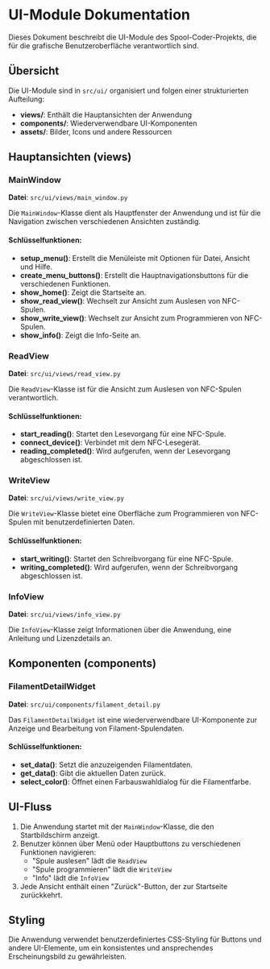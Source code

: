 # UI-Module Dokumentation

Dieses Dokument beschreibt die UI-Module des Spool-Coder-Projekts, die für die grafische Benutzeroberfläche verantwortlich sind.

## Übersicht

Die UI-Module sind in `src/ui/` organisiert und folgen einer strukturierten Aufteilung:

- **views/**: Enthält die Hauptansichten der Anwendung
- **components/**: Wiederverwendbare UI-Komponenten
- **assets/**: Bilder, Icons und andere Ressourcen

## Hauptansichten (views)

### MainWindow

**Datei**: `src/ui/views/main_window.py`

Die `MainWindow`-Klasse dient als Hauptfenster der Anwendung und ist für die Navigation zwischen verschiedenen Ansichten zuständig.

#### Schlüsselfunktionen:

- **setup_menu()**: Erstellt die Menüleiste mit Optionen für Datei, Ansicht und Hilfe.
- **create_menu_buttons()**: Erstellt die Hauptnavigationsbuttons für die verschiedenen Funktionen.
- **show_home()**: Zeigt die Startseite an.
- **show_read_view()**: Wechselt zur Ansicht zum Auslesen von NFC-Spulen.
- **show_write_view()**: Wechselt zur Ansicht zum Programmieren von NFC-Spulen.
- **show_info()**: Zeigt die Info-Seite an.

### ReadView

**Datei**: `src/ui/views/read_view.py`

Die `ReadView`-Klasse ist für die Ansicht zum Auslesen von NFC-Spulen verantwortlich.

#### Schlüsselfunktionen:

- **start_reading()**: Startet den Lesevorgang für eine NFC-Spule.
- **connect_device()**: Verbindet mit dem NFC-Lesegerät.
- **reading_completed()**: Wird aufgerufen, wenn der Lesevorgang abgeschlossen ist.

### WriteView

**Datei**: `src/ui/views/write_view.py`

Die `WriteView`-Klasse bietet eine Oberfläche zum Programmieren von NFC-Spulen mit benutzerdefinierten Daten.

#### Schlüsselfunktionen:

- **start_writing()**: Startet den Schreibvorgang für eine NFC-Spule.
- **writing_completed()**: Wird aufgerufen, wenn der Schreibvorgang abgeschlossen ist.

### InfoView

**Datei**: `src/ui/views/info_view.py`

Die `InfoView`-Klasse zeigt Informationen über die Anwendung, eine Anleitung und Lizenzdetails an.

## Komponenten (components)

### FilamentDetailWidget

**Datei**: `src/ui/components/filament_detail.py`

Das `FilamentDetailWidget` ist eine wiederverwendbare UI-Komponente zur Anzeige und Bearbeitung von Filament-Spulendaten.

#### Schlüsselfunktionen:

- **set_data()**: Setzt die anzuzeigenden Filamentdaten.
- **get_data()**: Gibt die aktuellen Daten zurück.
- **select_color()**: Öffnet einen Farbauswahldialog für die Filamentfarbe.

## UI-Fluss

1. Die Anwendung startet mit der `MainWindow`-Klasse, die den Startbildschirm anzeigt.
2. Benutzer können über Menü oder Hauptbuttons zu verschiedenen Funktionen navigieren:
   - "Spule auslesen" lädt die `ReadView`
   - "Spule programmieren" lädt die `WriteView`
   - "Info" lädt die `InfoView`
3. Jede Ansicht enthält einen "Zurück"-Button, der zur Startseite zurückkehrt.

## Styling

Die Anwendung verwendet benutzerdefiniertes CSS-Styling für Buttons und andere UI-Elemente, um ein konsistentes und ansprechendes Erscheinungsbild zu gewährleisten.
